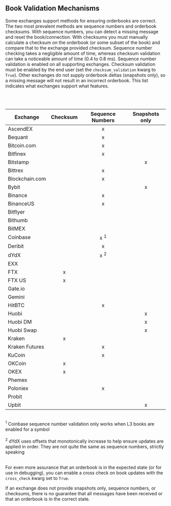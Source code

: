 ## Book Validation Mechanisms

Some exchanges support methods for ensuring orderbooks are correct. The two most prevalent methods are sequence numbers and orderbook checksums. With sequence numbers, you can detect a missing message and reset the book/connection. With checksums you must manually calculate a checksum on the orderbook (or some subset of the book) and compare that to the exchange provided checksum. Sequence number checking takes a negligible amount of time, whereas checksum validation can take a noticeable amount of time (0.4 to 0.8 ms). Sequence number validation is enabled on all supporting exchanges. Checksum validation must be enabled by the end user (set the `checksum_validation` kwarg to `True`). Other exchanges do not supply orderbook deltas (snapshots only), so a missing message will not result in an incorrect orderbook. This list indicates what exchanges support what features. 

<br/>
<br/>

| Exchange      | Checksum      | Sequence Numbers | Snapshots only |
| ------------- |:-------------:| :---------------:|:--------------:|
| AscendEX      |               | x                |                |
| Bequant       |               | x                |                |
| Bitcoin.com   |               | x                |                |
| Bitfinex      |               | x                |                |
| Bitstamp      |               |                  | x              |
| Bittrex       |               | x                |                |
| Blockchain.com|               | x                |                |
| Bybit         |               |                  |   x            |
| Binance       |               |   x              |                |
| BinanceUS     |               | x                |                |
| Bitflyer      |               |                  |                |
| Bithumb       |               |                  |                |
| BitMEX        |               |                  |                |
| Coinbase      |               |  x <sup>1</sup>  |                |
| Deribit       |               | x                |                |
| dYdX          |               | x <sup>2</sup>   |                |
| EXX           |               |                  |                |
| FTX           | x             |                  |                |
| FTX US        | x             |                  |                |
| Gate.io       |               |                  |                |
| Gemini        |               |                  |                |
| HitBTC        |               |  x               |                |
| Huobi         |               |                  | x              |
| Huobi DM      |               |                  |  x             |
| Huobi Swap    |               |                  |  x             |
| Kraken        |    x          |                  |                |
| Kraken Futures|               | x                |                |
| KuCoin        |               | x                |                |
| OKCoin        |  x            |                  |                |
| OKEX          |  x            |                  |                |
| Phemex        |               |                  |                |
| Poloniex      |               | x                |                |
| Probit        |               |                  |                |
| Upbit         |               |                  |     x          |


<br/>
<sup>1</sup> Coinbase sequence number validation only works when L3 books are enabled for a symbol
<br/>
<br/>
<sup>2</sup> dYdX uses offsets that monotonically increase to help ensure updates are applied in order. They are not quite the same as sequence numbers, strictly speaking
<br/>
<br/>

For even more assurance that an orderbook is in the expected state (or for use in debugging), you can enable a cross check on book updates with the `cross_check` kwarg set to `True`.  

If an exchange does not provide snapshots only, sequence numbers, or checksums, there is no guarantee that all messages have been received or that an orderbook is in the correct state. 
